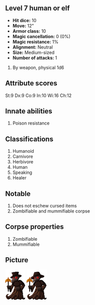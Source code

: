 ## Level 7 human or elf

- **Hit dice:** 10
- **Move:** 12"
- **Armor class:** 10
- **Magic cancellation:** 0 (0%)
- **Magic resistance:** 1%
- **Alignment:** Neutral
- **Size:** Medium-sized
- **Number of attacks:** 1
1. By weapon, physical 1d6

## Attribute scores

St:9 Dx:9 Co:9 In:10 Wi:16 Ch:12

## Innate abilities

1. Poison resistance

## Classifications

1. Humanoid
2. Carnivore
3. Herbivore
4. Human
5. Speaking
6. Healer

## Notable

1. Does not eschew cursed items
2. Zombifiable and mummifiable corpse

## Corpse properties

1. Zombifiable
2. Mummifiable

## Picture

![Healer](https://github.com/hyvanmielenpelit/GnollHackTileSet/blob/main/Monsters/healer/healer.png?raw=true) ![Healer](https://github.com/hyvanmielenpelit/GnollHackTileSet/blob/main/Monsters/healer/healer_female.png)
